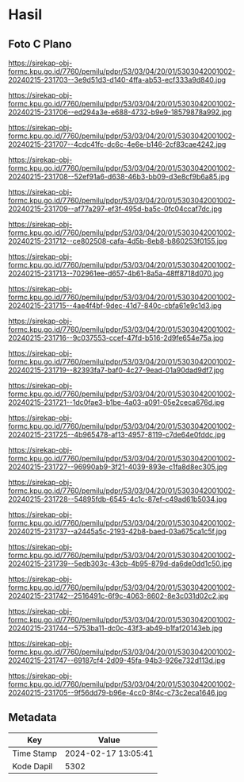 # Hasil

## Foto C Plano

https://sirekap-obj-formc.kpu.go.id/7760/pemilu/pdpr/53/03/04/20/01/5303042001002-20240215-231703--3e9d51d3-d140-4ffa-ab53-ecf333a9d840.jpg

https://sirekap-obj-formc.kpu.go.id/7760/pemilu/pdpr/53/03/04/20/01/5303042001002-20240215-231706--ed294a3e-e688-4732-b9e9-18579878a992.jpg

https://sirekap-obj-formc.kpu.go.id/7760/pemilu/pdpr/53/03/04/20/01/5303042001002-20240215-231707--4cdc41fc-dc6c-4e6e-b146-2cf83cae4242.jpg

https://sirekap-obj-formc.kpu.go.id/7760/pemilu/pdpr/53/03/04/20/01/5303042001002-20240215-231708--52ef91a6-d638-46b3-bb09-d3e8cf9b6a85.jpg

https://sirekap-obj-formc.kpu.go.id/7760/pemilu/pdpr/53/03/04/20/01/5303042001002-20240215-231709--af77a297-ef3f-495d-ba5c-0fc04ccaf7dc.jpg

https://sirekap-obj-formc.kpu.go.id/7760/pemilu/pdpr/53/03/04/20/01/5303042001002-20240215-231712--ce802508-cafa-4d5b-8eb8-b860253f0155.jpg

https://sirekap-obj-formc.kpu.go.id/7760/pemilu/pdpr/53/03/04/20/01/5303042001002-20240215-231713--702961ee-d657-4b61-8a5a-48ff8718d070.jpg

https://sirekap-obj-formc.kpu.go.id/7760/pemilu/pdpr/53/03/04/20/01/5303042001002-20240215-231715--4ae4f4bf-9dec-41d7-840c-cbfa61e9c1d3.jpg

https://sirekap-obj-formc.kpu.go.id/7760/pemilu/pdpr/53/03/04/20/01/5303042001002-20240215-231716--9c037553-ccef-47fd-b516-2d9fe654e75a.jpg

https://sirekap-obj-formc.kpu.go.id/7760/pemilu/pdpr/53/03/04/20/01/5303042001002-20240215-231719--82393fa7-baf0-4c27-9ead-01a90dad9df7.jpg

https://sirekap-obj-formc.kpu.go.id/7760/pemilu/pdpr/53/03/04/20/01/5303042001002-20240215-231721--1dc0fae3-b1be-4a03-a091-05e2ceca676d.jpg

https://sirekap-obj-formc.kpu.go.id/7760/pemilu/pdpr/53/03/04/20/01/5303042001002-20240215-231725--4b965478-af13-4957-8119-c7de64e0fddc.jpg

https://sirekap-obj-formc.kpu.go.id/7760/pemilu/pdpr/53/03/04/20/01/5303042001002-20240215-231727--96990ab9-3f21-4039-893e-c1fa8d8ec305.jpg

https://sirekap-obj-formc.kpu.go.id/7760/pemilu/pdpr/53/03/04/20/01/5303042001002-20240215-231728--54895fdb-6545-4c1c-87ef-c49ad61b5034.jpg

https://sirekap-obj-formc.kpu.go.id/7760/pemilu/pdpr/53/03/04/20/01/5303042001002-20240215-231737--a2445a5c-2193-42b8-baed-03a675ca1c5f.jpg

https://sirekap-obj-formc.kpu.go.id/7760/pemilu/pdpr/53/03/04/20/01/5303042001002-20240215-231739--5edb303c-43cb-4b95-879d-da6de0dd1c50.jpg

https://sirekap-obj-formc.kpu.go.id/7760/pemilu/pdpr/53/03/04/20/01/5303042001002-20240215-231742--2516491c-6f9c-4063-8602-8e3c031d02c2.jpg

https://sirekap-obj-formc.kpu.go.id/7760/pemilu/pdpr/53/03/04/20/01/5303042001002-20240215-231744--5753ba11-dc0c-43f3-ab49-b1faf20143eb.jpg

https://sirekap-obj-formc.kpu.go.id/7760/pemilu/pdpr/53/03/04/20/01/5303042001002-20240215-231747--69187cf4-2d09-45fa-94b3-926e732d113d.jpg

https://sirekap-obj-formc.kpu.go.id/7760/pemilu/pdpr/53/03/04/20/01/5303042001002-20240215-231705--9f56dd79-b96e-4cc0-8f4c-c73c2eca1646.jpg


## Metadata

| Key        | Value               |
| ---------- | ------------------- |
| Time Stamp | 2024-02-17 13:05:41 |
| Kode Dapil | 5302                |



